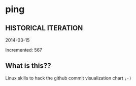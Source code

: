 # ping

## HISTORICAL ITERATION
2014-03-15

Incremented: 567

## What is this?? 
Linux skills to hack the github commit visualization chart `;-)`
